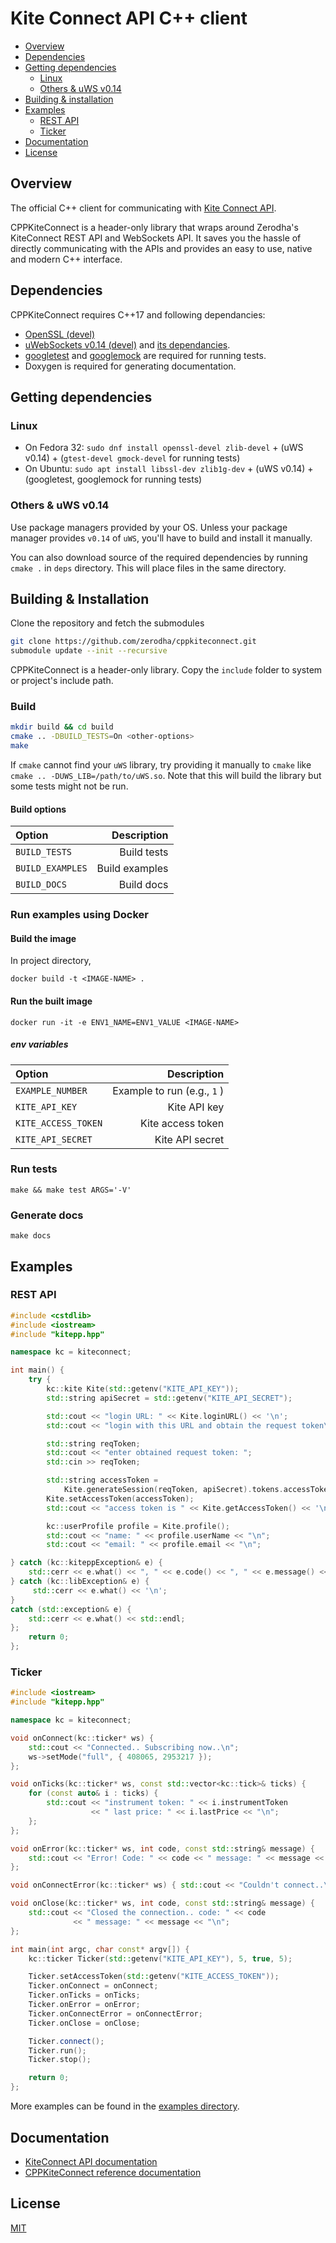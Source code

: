 # Kite Connect API C++ client

- [Overview](https://github.com/zerodha/cppkiteconnect#overview)
- [Dependencies](https://github.com/zerodha/cppkiteconnect#dependencies)
- [Getting dependencies](https://github.com/zerodha/cppkiteconnect#getting-dependencies)
  - [Linux](https://github.com/zerodha/cppkiteconnect#linux)
  - [Others & uWS v0.14](https://github.com/zerodha/cppkiteconnect#others--uws-v014)
- [Building & installation](https://github.com/zerodha/cppkiteconnect#building--installation)
- [Examples](https://github.com/zerodha/cppkiteconnect#examples)
  - [REST API](https://github.com/zerodha/cppkiteconnect#rest-api)
  - [Ticker](https://github.com/zerodha/cppkiteconnect#ticker)
- [Documentation](https://github.com/zerodha/cppkiteconnect#documentation)
- [License](https://github.com/zerodha/cppkiteconnect#license)

## Overview

The official C++ client for communicating with [Kite Connect API](https://kite.trade/).

CPPKiteConnect is a header-only library that wraps around Zerodha's KiteConnect REST API and WebSockets API. It saves you the hassle of directly communicating with the APIs and provides an easy to use, native and modern C++ interface.

## Dependencies

CPPKiteConnect requires C++17 and following dependancies:

- [OpenSSL (devel)](https://github.com/openssl/openssl "OpenSSL")
- [uWebSockets v0.14 (devel)](https://github.com/uNetworking/uWebSockets/tree/v0.14) and [its dependancies](https://github.com/hoytech/uWebSockets/blob/master/docs/Misc.-details.md#dependencies).
- [googletest](https://github.com/google/googletest) and [googlemock](https://github.com/google/googletest) are required for running tests.
- Doxygen is required for generating documentation.

## Getting dependencies

### Linux

- On Fedora 32:
`sudo dnf install openssl-devel zlib-devel` + (uWS v0.14) + (`gtest-devel gmock-devel` for running tests)
- On Ubuntu:
`sudo apt install libssl-dev zlib1g-dev` + (uWS v0.14) + (googletest, googlemock for running tests)

### Others & uWS v0.14

Use package managers provided by your OS. Unless your package manager provides `v0.14` of `uWS`, you'll have to build and install it manually.

You can also download source of the required dependencies by running `cmake .` in `deps` directory. This will place files in the same directory.

## Building & Installation

Clone the repository and fetch the submodules

```sh
git clone https://github.com/zerodha/cppkiteconnect.git
submodule update --init --recursive
```

CPPKiteConnect is a header-only library. Copy the `include` folder to system or project's include path.

### Build

```bash
mkdir build && cd build
cmake .. -DBUILD_TESTS=On <other-options>
make
```

If `cmake` cannot find your `uWS` library, try providing it manually to `cmake` like `cmake .. -DUWS_LIB=/path/to/uWS.so`. Note that this will build the library but some tests might not be run.

#### Build options

|  Option          | Description    |
| :--------------  | ----------:    |
| `BUILD_TESTS`    | Build tests    |
| `BUILD_EXAMPLES` | Build examples |
| `BUILD_DOCS`     | Build docs     |

### Run examples using Docker

#### Build the image

In project directory,

`docker build -t <IMAGE-NAME> .`

#### Run the built image

`docker run -it -e ENV1_NAME=ENV1_VALUE <IMAGE-NAME>`

##### env variables

| Option              | Description                  |
|:--------------------|-----------------------------:|
| `EXAMPLE_NUMBER`    | Example to run (e.g., `1`  ) |
| `KITE_API_KEY`      | Kite API key                 |
| `KITE_ACCESS_TOKEN` | Kite access token            |
| `KITE_API_SECRET`   | Kite API secret              |

### Run tests

`make && make test ARGS='-V'`

### Generate docs

`make docs`

## Examples

### REST API

```c++
#include <cstdlib>
#include <iostream>
#include "kitepp.hpp"

namespace kc = kiteconnect;

int main() {
    try {
        kc::kite Kite(std::getenv("KITE_API_KEY"));
        std::string apiSecret = std::getenv("KITE_API_SECRET");

        std::cout << "login URL: " << Kite.loginURL() << '\n';
        std::cout << "login with this URL and obtain the request token\n";

        std::string reqToken;
        std::cout << "enter obtained request token: ";
        std::cin >> reqToken;

        std::string accessToken =
            Kite.generateSession(reqToken, apiSecret).tokens.accessToken;
        Kite.setAccessToken(accessToken);
        std::cout << "access token is " << Kite.getAccessToken() << '\n';

        kc::userProfile profile = Kite.profile();
        std::cout << "name: " << profile.userName << "\n";
        std::cout << "email: " << profile.email << "\n";

} catch (kc::kiteppException& e) {
    std::cerr << e.what() << ", " << e.code() << ", " << e.message() << '\n';
} catch (kc::libException& e) {
     std::cerr << e.what() << '\n';
}
catch (std::exception& e) {
    std::cerr << e.what() << std::endl;
};
    return 0;
};
```

### Ticker

```c++
#include <iostream>
#include "kitepp.hpp"

namespace kc = kiteconnect;

void onConnect(kc::ticker* ws) {
    std::cout << "Connected.. Subscribing now..\n";
    ws->setMode("full", { 408065, 2953217 });
};

void onTicks(kc::ticker* ws, const std::vector<kc::tick>& ticks) {
    for (const auto& i : ticks) {
        std::cout << "instrument token: " << i.instrumentToken
                  << " last price: " << i.lastPrice << "\n";
    };
};

void onError(kc::ticker* ws, int code, const std::string& message) {
    std::cout << "Error! Code: " << code << " message: " << message << "\n";
};

void onConnectError(kc::ticker* ws) { std::cout << "Couldn't connect..\n"; };

void onClose(kc::ticker* ws, int code, const std::string& message) {
    std::cout << "Closed the connection.. code: " << code
              << " message: " << message << "\n";
};

int main(int argc, char const* argv[]) {
    kc::ticker Ticker(std::getenv("KITE_API_KEY"), 5, true, 5);

    Ticker.setAccessToken(std::getenv("KITE_ACCESS_TOKEN"));
    Ticker.onConnect = onConnect;
    Ticker.onTicks = onTicks;
    Ticker.onError = onError;
    Ticker.onConnectError = onConnectError;
    Ticker.onClose = onClose;

    Ticker.connect();
    Ticker.run();
    Ticker.stop();

    return 0;
};
```

More examples can be found in the [examples directory](https://github.com/zerodha/cppkiteconnect/tree/main/examples).

## Documentation

- [KiteConnect API documentation](https://kite.trade/docs/connect/v3/)
- [CPPKiteConnect reference documentation](https://kite.trade/docs/cppkiteconnect/#documentation)

## License

[MIT](https://opensource.org/licenses/MIT)
